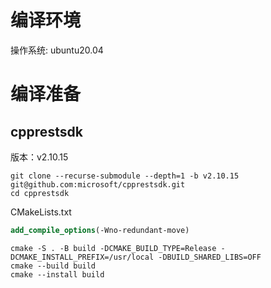 # 编译环境
操作系统: ubuntu20.04

# 编译准备
## cpprestsdk
版本：v2.10.15

```shell
git clone --recurse-submodule --depth=1 -b v2.10.15 git@github.com:microsoft/cpprestsdk.git
cd cpprestsdk
```
CMakeLists.txt
```cmake
add_compile_options(-Wno-redundant-move)
```

```shell
cmake -S . -B build -DCMAKE_BUILD_TYPE=Release -DCMAKE_INSTALL_PREFIX=/usr/local -DBUILD_SHARED_LIBS=OFF
cmake --build build
cmake --install build
```

